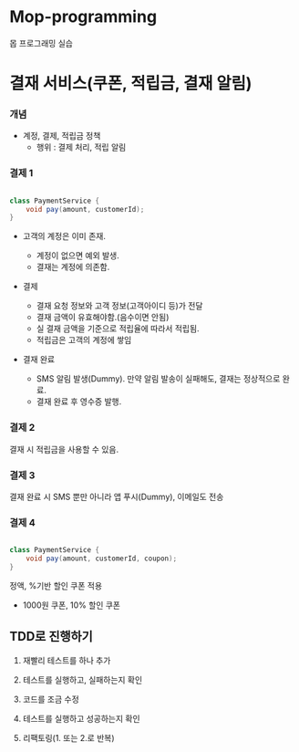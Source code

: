 # Mop-programming
몹 프로그래밍 실습
<h1>결재 서비스(쿠폰, 적립금, 결재 알림)</h1>

<h3> 개념</h3>

- 계정, 결제, 적립금 정책
  - 행위 : 결제 처리, 적립 알림
  
<h3> 결제 1 </h3>

```java

class PaymentService {
    void pay(amount, customerId);
}

```

- 고객의 계정은 이미 존재.
  - 계정이 없으면 예외 발생.
  - 결재는 계정에 의존함.

- 결제
  - 결재 요청 정보와 고객 정보(고객아이디 등)가 전달
  - 결재 금액이 유효해야함.(음수이면 안됨)
  - 실 결재 금액을 기준으로 적립율에 따라서 적립됨.
  - 적립금은 고객의 계정에 쌓임
  
- 결재 완료
  - SMS 알림 발생(Dummy). 만약 알림 발송이 실패해도, 결재는 정상적으로 완료.
  - 결재 완료 후 영수증 발행.  
  
<h3> 결제 2 </h3>
  결재 시 적립금을 사용할 수 있음.
  
<h3> 결제 3 </h3>
  결재 완료 시 SMS 뿐만 아니라 앱 푸시(Dummy), 이메일도 전송
  
<h3> 결제 4 </h3>  

```java

class PaymentService {
    void pay(amount, customerId, coupon);
}

```

정액, %기반 할인 쿠폰 적용
- 1000원 쿠폰, 10% 할인 쿠폰


<h2> TDD로 진행하기 </h2>

1. 재빨리 테스트를 하나 추가

2. 테스트를 실행하고, 실패하는지 확인

3. 코드를 조금 수정

4. 테스트를 실행하고 성공하는지 확인

5. 리팩토링(1. 또는 2.로 반복)
  
  
  
